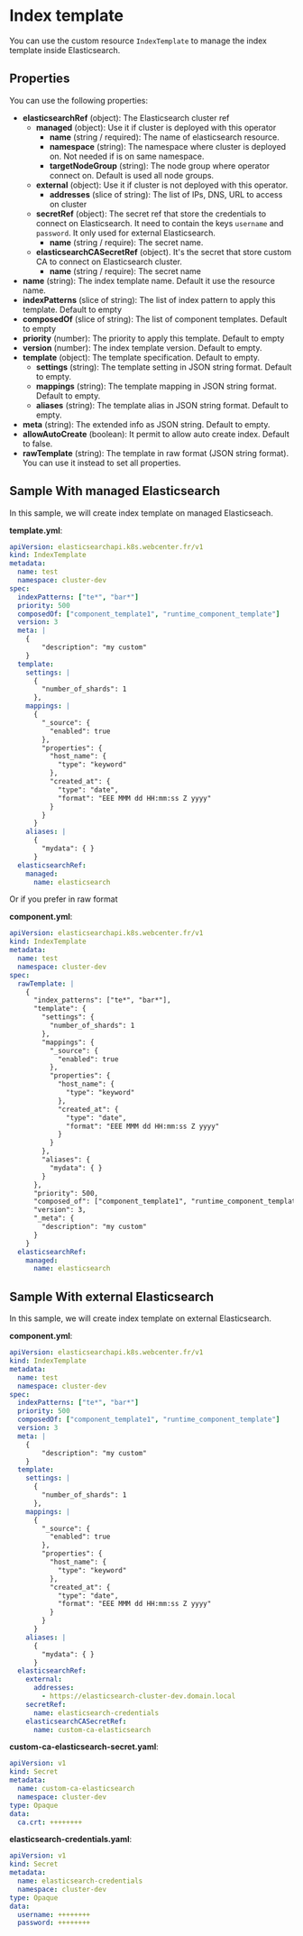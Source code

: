 # Index template
You can use the custom resource `IndexTemplate` to manage the index template inside Elasticsearch.

## Properties

You can use the following properties:
- **elasticsearchRef** (object): The Elasticsearch cluster ref
  - **managed** (object): Use it if cluster is deployed with this operator
    - **name** (string / required): The name of elasticsearch resource.
    - **namespace** (string): The namespace where cluster is deployed on. Not needed if is on same namespace.
    - **targetNodeGroup** (string): The node group where operator connect on. Default is used all node groups.
  - **external** (object): Use it if cluster is not deployed with this operator.
    - **addresses** (slice of string): The list of IPs, DNS, URL to access on cluster
  - **secretRef** (object): The secret ref that store the credentials to connect on Elasticsearch. It need to contain the keys `username` and `password`. It only used for external Elasticsearch.
    - **name** (string / require): The secret name.
  - **elasticsearchCASecretRef** (object). It's the secret that store custom CA to connect on Elasticsearch cluster.
    - **name** (string / require): The secret name
- **name** (string): The index template name. Default it use the resource name.
- **indexPatterns** (slice of string): The list of index pattern to apply this template. Default to empty
- **composedOf** (slice of string): The list of component templates. Default to empty
- **priority** (number): The priority to apply this template. Default to empty
- **version** (number): The index template version. Default to empty.
- **template** (object): The template specification. Default to empty.
  - **settings** (string): The template setting in JSON string format. Default to empty.
  - **mappings** (string): The template mapping in JSON string format. Default to empty.
  - **aliases** (string): The template alias in JSON string format. Default to empty.
- **meta** (string): The extended info as JSON string. Default to empty.
- **allowAutoCreate** (boolean): It permit to allow auto create index. Default to false.
- **rawTemplate** (string): The template in raw format (JSON string format).  You can use it instead to set all properties.

## Sample With managed Elasticsearch

In this sample, we will create index template on managed Elasticseach.

**template.yml**:
```yaml
apiVersion: elasticsearchapi.k8s.webcenter.fr/v1
kind: IndexTemplate
metadata:
  name: test
  namespace: cluster-dev
spec:
  indexPatterns: ["te*", "bar*"]
  priority: 500
  composedOf: ["component_template1", "runtime_component_template"]
  version: 3
  meta: |
    {
        "description": "my custom"
    }
  template:
    settings: |
      {
        "number_of_shards": 1
      },
    mappings: |
      {
        "_source": {
          "enabled": true
        },
        "properties": {
          "host_name": {
            "type": "keyword"
          },
          "created_at": {
            "type": "date",
            "format": "EEE MMM dd HH:mm:ss Z yyyy"
          }
        }
      }
    aliases: |
      {
        "mydata": { }
      }
  elasticsearchRef:
    managed:
      name: elasticsearch
```

Or if you prefer in raw format

**component.yml**:
```yaml
apiVersion: elasticsearchapi.k8s.webcenter.fr/v1
kind: IndexTemplate
metadata:
  name: test
  namespace: cluster-dev
spec:
  rawTemplate: |
    {
      "index_patterns": ["te*", "bar*"],
      "template": {
        "settings": {
          "number_of_shards": 1
        },
        "mappings": {
          "_source": {
            "enabled": true
          },
          "properties": {
            "host_name": {
              "type": "keyword"
            },
            "created_at": {
              "type": "date",
              "format": "EEE MMM dd HH:mm:ss Z yyyy"
            }
          }
        },
        "aliases": {
          "mydata": { }
        }
      },
      "priority": 500,
      "composed_of": ["component_template1", "runtime_component_template"], 
      "version": 3,
      "_meta": {
        "description": "my custom"
      }
    }
  elasticsearchRef:
    managed:
      name: elasticsearch
```

## Sample With external Elasticsearch

In this sample, we will create index template on external Elasticsearch.

**component.yml**:
```yaml
apiVersion: elasticsearchapi.k8s.webcenter.fr/v1
kind: IndexTemplate
metadata:
  name: test
  namespace: cluster-dev
spec:
  indexPatterns: ["te*", "bar*"]
  priority: 500
  composedOf: ["component_template1", "runtime_component_template"]
  version: 3
  meta: |
    {
        "description": "my custom"
    }
  template:
    settings: |
      {
        "number_of_shards": 1
      },
    mappings: |
      {
        "_source": {
          "enabled": true
        },
        "properties": {
          "host_name": {
            "type": "keyword"
          },
          "created_at": {
            "type": "date",
            "format": "EEE MMM dd HH:mm:ss Z yyyy"
          }
        }
      }
    aliases: |
      {
        "mydata": { }
      }
  elasticsearchRef:
    external:
      addresses:
        - https://elasticsearch-cluster-dev.domain.local
    secretRef:
      name: elasticsearch-credentials
    elasticsearchCASecretRef:
      name: custom-ca-elasticsearch
```

**custom-ca-elasticsearch-secret.yaml**:
```yaml
apiVersion: v1
kind: Secret
metadata:
  name: custom-ca-elasticsearch
  namespace: cluster-dev
type: Opaque
data:
  ca.crt: ++++++++
```

**elasticsearch-credentials.yaml**:
```yaml
apiVersion: v1
kind: Secret
metadata:
  name: elasticsearch-credentials
  namespace: cluster-dev
type: Opaque
data:
  username: ++++++++
  password: ++++++++
```